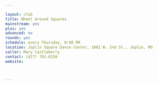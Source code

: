 ```yaml
---

layout: club
title: Wheel Around Squares
mainstream: yes
plus: yes
advanced: no
rounds: yes
schedule: every Thursday, 8:00 PM
location: Joplin Square Dance Center, 1801 W. 2nd St., Joplin, MO
caller: Mary Castleberry
contact: (417) 782-0158
website: 



---
```


